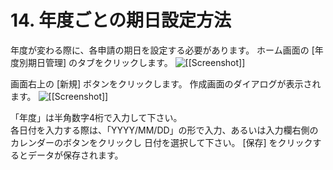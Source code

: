 # 14. 年度ごとの期日設定方法

年度が変わる際に、各申請の期日を設定する必要があります。
ホーム画面の [年度別期日管理] のタブをクリックします。
![[[Screenshot]]](img/14_A.png)

画面右上の [新規] ボタンをクリックします。
作成画面のダイアログが表示されます。
![[[Screenshot]]](img/14_B.png)

「年度」は半角数字4桁で入力して下さい。  
各日付を入力する際は、「YYYY/MM/DD」の形で入力、あるいは入力欄右側のカレンダーのボタンをクリックし
日付を選択して下さい。
[保存] をクリックするとデータが保存されます。

